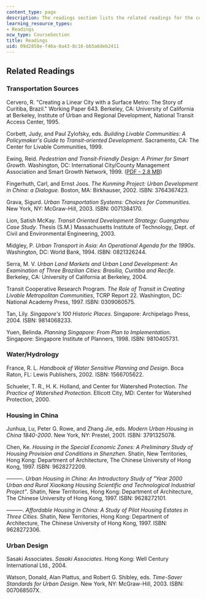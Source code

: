 ```yaml
---
content_type: page
description: The readings section lists the related readings for the course topics.
learning_resource_types:
- Readings
ocw_type: CourseSection
title: Readings
uid: 09d2858e-f46a-0a43-8c16-bb5a6deb2411
---
```


Related Readings
----------------

### Transportation Sources

Cervero, R. "Creating a Linear City with a Surface Metro: The Story of Curitiba, Brazil." Working Paper 643. Berkeley, CA: University of California at Berkeley, Institute of Urban and Regional Development, National Transit Access Center, 1995.

Corbett, Judy, and Paul Zylofsky, eds. _Building Livable Communities: A Policymaker's Guide to Transit-oriented Development_. Sacramento, CA: The Center for Livable Communities, 1999.

Ewing, Reid. _Pedestrian and Transit-Friendly Design: A Primer for Smart Growth_. Washington, DC: International City/County Management Association and Smart Growth Network, 1999. ([PDF - 2.8 MB](http://www.epa.gov/dced/pdf/ptfd_primer.pdf))

Fingerhuth, Carl, and Ernst Joos. _The Kunming Project: Urban Development in China: a Dialogue_. Boston, MA: Birkhauser, 2002. ISBN: 3764367423.

Grava, Sigurd. _Urban Transportation Systems: Choices for Communities_. New York, NY: McGraw-Hill, 2003. ISBN: 0071384170.

Lion, Satish McKay. _Transit Oriented Development Strategy: Guangzhou Case Study_. Thesis (S.M.) Massachusetts Institute of Technology, Dept. of Civil and Environmental Engineering, 2003.

Midgley, P. _Urban Transport in Asia: An Operational Agenda for the 1990s_. Washington, DC: World Bank, 1994. ISBN: 0821326244.

Serra, M. V. _Urban Land Markets and Urban Land Development: An Examination of Three Brazilian Cities: Brasília, Curitiba and Recife_. Berkeley, CA: University of California at Berkeley, 2004.

Transit Cooperative Research Program. _The Role of Transit in Creating Livable Metropolitan Communities_, TCRP Report 22. Washington, DC: National Academy Press, 1997. ISBN: 0309060575.

Tan, Lily. _Singapore's 100 Historic Places_. Singapore: Archipelago Press, 2004. ISBN: 9814068233.

Yuen, Belinda. _Planning Singapore: From Plan to Implementation_. Singapore: Singapore Institute of Planners, 1998. ISBN: 9810405731.

### Water/Hydrology

France, R. L. _Handbook of Water Sensitive Planning and Design_. Boca Raton, FL: Lewis Publishers, 2002. ISBN: 1566705622.

Schueler, T. R., H. K. Holland, and Center for Watershed Protection. _The Practice of Watershed Protection_. Ellicott City, MD: Center for Watershed Protection, 2000.

### Housing in China

Junhua, Lu, Peter G. Rowe, and Zhang Jie, eds. _Modern Urban Housing in China 1840-2000_. New York, NY: Prestel, 2001. ISBN: 3791325078.

Chen, Ke. _Housing in the Special Economic Zones: A Preliminary Study of Housing Provision and Conditions in Shenzhen_. Shatin, New Territories, Hong Kong: Department of Architecture, The Chinese University of Hong Kong, 1997. ISBN: 9628272209.

———. _Urban Housing in China: An Introductory Study of "Year 2000 Urban and Rural Xiaokang Housing Scientific and Technological Industrial Project"_. Shatin, New Territories, Hong Kong: Department of Architecture, The Chinese University of Hong Kong, 1997. ISBN: 9628272101.

———. _Affordable Housing in China: A Study of Pilot Housing Estates in Three Cities_. Shatin, New Territories, Hong Kong: Department of Architecture, The Chinese University of Hong Kong, 1997. ISBN: 9628272306.

### Urban Design

Sasaki Associates. _Sasaki Associates_. Hong Kong: Well Century International Ltd., 2004.

Watson, Donald, Alan Plattus, and Robert G. Shibley, eds. _Time-Saver Standards for Urban Design_. New York, NY: McGraw-Hill, 2003. ISBN: 007068507X.